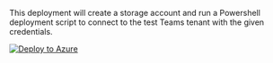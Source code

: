 This deployment will create a storage account and run a Powershell deployment script to connect to the test Teams tenant with the given credentials.

[![Deploy to Azure](https://aka.ms/deploytoazurebutton)](https://portal.azure.com/#create/Microsoft.Template/uri/https%3A%2F%2Fraw.githubusercontent.com%2Fdanielyates-mondago%2Fazure-bicep-poc%2Fmaster%2Fmain.json)
